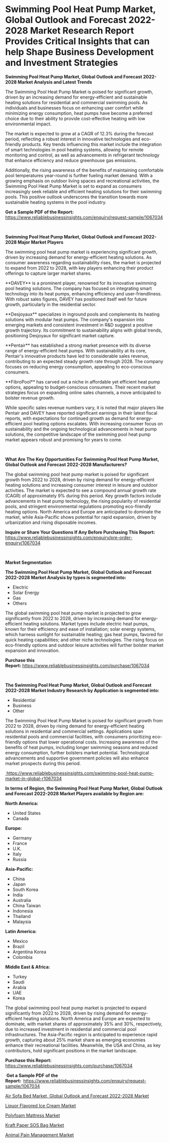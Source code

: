 <p><h1>Swimming Pool Heat Pump Market, Global Outlook and Forecast 2022-2028 Market Research Report Provides Critical Insights that can help Shape Business Development and Investment Strategies</h1></p><p><strong>Swimming Pool Heat Pump Market, Global Outlook and Forecast 2022-2028 Market Analysis and Latest Trends</strong></p>
<p><p>The Swimming Pool Heat Pump Market is poised for significant growth, driven by an increasing demand for energy-efficient and sustainable heating solutions for residential and commercial swimming pools. As individuals and businesses focus on enhancing user comfort while minimizing energy consumption, heat pumps have become a preferred choice due to their ability to provide cost-effective heating with low environmental impact.</p><p>The market is expected to grow at a CAGR of 12.3% during the forecast period, reflecting a robust interest in innovative technologies and eco-friendly products. Key trends influencing this market include the integration of smart technologies in pool heating systems, allowing for remote monitoring and control, as well as advancements in refrigerant technology that enhance efficiency and reduce greenhouse gas emissions.</p><p>Additionally, the rising awareness of the benefits of maintaining comfortable pool temperatures year-round is further fueling market demand. With a growing emphasis on outdoor living spaces and recreational activities, the Swimming Pool Heat Pump Market is set to expand as consumers increasingly seek reliable and efficient heating solutions for their swimming pools. This positive outlook underscores the transition towards more sustainable heating systems in the pool industry.</p></p>
<p><strong>Get a Sample PDF of the Report:&nbsp;</strong> <a href="https://www.reliablebusinessinsights.com/enquiry/request-sample/1067034?utm_campaign=1109&utm_medium=2&utm_source=Github&utm_content=ia&utm_term=04122024&utm_id=swimming-pool-heat-pump-market-global-outlook-and-forecast-2022-2028">https://www.reliablebusinessinsights.com/enquiry/request-sample/1067034</a></p>
<p>&nbsp;</p>
<p><strong>Swimming Pool Heat Pump Market, Global Outlook and Forecast 2022-2028 Major Market Players</strong></p>
<p><p>The swimming pool heat pump market is experiencing significant growth, driven by increasing demand for energy-efficient heating solutions. As consumer awareness regarding sustainability rises, the market is projected to expand from 2022 to 2028, with key players enhancing their product offerings to capture larger market shares.</p><p>**DAVEY** is a prominent player, renowned for its innovative swimming pool heating solutions. The company has focused on integrating smart technology into its heat pumps, enhancing efficiency and user-friendliness. With robust sales figures, DAVEY has positioned itself well for future growth, particularly in the residential sector.</p><p>**Desjoyaux** specializes in inground pools and complements its heating solutions with modular heat pumps. The company's expansion into emerging markets and consistent investment in R&D suggest a positive growth trajectory. Its commitment to sustainability aligns with global trends, positioning Desjoyaux for significant market capture.</p><p>**Pentair** has established a strong market presence with its diverse range of energy-efficient heat pumps. With sustainability at its core, Pentair's innovative products have led to considerable sales revenue, contributing to an expected steady growth rate through 2028. The company focuses on reducing energy consumption, appealing to eco-conscious consumers.</p><p>**FibroPool** has carved out a niche in affordable yet efficient heat pump options, appealing to budget-conscious consumers. Their recent market strategies focus on expanding online sales channels, a move anticipated to bolster revenue growth.</p><p>While specific sales revenue numbers vary, it is noted that major players like Pentair and DAVEY have reported significant earnings in their latest fiscal reports, with expectations for continued growth as demand for energy-efficient pool heating options escalates. With increasing consumer focus on sustainability and the ongoing technological advancements in heat pump solutions, the competitive landscape of the swimming pool heat pump market appears robust and promising for years to come.</p></p>
<p>&nbsp;</p>
<p><strong>What Are The Key Opportunities For Swimming Pool Heat Pump Market, Global Outlook and Forecast 2022-2028 Manufacturers?</strong></p>
<p><p>The global swimming pool heat pump market is poised for significant growth from 2022 to 2028, driven by rising demand for energy-efficient heating solutions and increasing consumer interest in leisure and outdoor activities. The market is expected to see a compound annual growth rate (CAGR) of approximately 9% during this period. Key growth factors include advancements in heat pump technology, the rising popularity of residential pools, and stringent environmental regulations promoting eco-friendly heating options. North America and Europe are anticipated to dominate the market, while Asia-Pacific shows potential for rapid expansion, driven by urbanization and rising disposable incomes.</p></p>
<p><strong>Inquire or Share Your Questions If Any Before Purchasing This Report:</strong> <a href="https://www.reliablebusinessinsights.com/enquiry/pre-order-enquiry/1067034?utm_campaign=1109&utm_medium=2&utm_source=Github&utm_content=ia&utm_term=04122024&utm_id=swimming-pool-heat-pump-market-global-outlook-and-forecast-2022-2028">https://www.reliablebusinessinsights.com/enquiry/pre-order-enquiry/1067034</a></p>
<p>&nbsp;</p>
<p><strong>Market Segmentation</strong></p>
<p><strong>The Swimming Pool Heat Pump Market, Global Outlook and Forecast 2022-2028 Market Analysis by types is segmented into:</strong></p>
<p><ul><li>Electric</li><li>Solar Energy</li><li>Gas</li><li>Others</li></ul></p>
<p><p>The global swimming pool heat pump market is projected to grow significantly from 2022 to 2028, driven by increasing demand for energy-efficient heating solutions. Market types include electric heat pumps, known for their efficiency and ease of installation; solar energy systems, which harness sunlight for sustainable heating; gas heat pumps, favored for quick heating capabilities; and other niche technologies. The rising focus on eco-friendly options and outdoor leisure activities will further bolster market expansion and innovation.</p></p>
<p><strong>Purchase this Report:&nbsp;</strong><a href="https://www.reliablebusinessinsights.com/purchase/1067034?utm_campaign=1109&utm_medium=2&utm_source=Github&utm_content=ia&utm_term=04122024&utm_id=swimming-pool-heat-pump-market-global-outlook-and-forecast-2022-2028">https://www.reliablebusinessinsights.com/purchase/1067034</a></p>
<p>&nbsp;</p>
<p><strong>The Swimming Pool Heat Pump Market, Global Outlook and Forecast 2022-2028 Market Industry Research by Application is segmented into:</strong></p>
<p><ul><li>Residential</li><li>Business</li><li>Other</li></ul></p>
<p><p>The Swimming Pool Heat Pump Market is poised for significant growth from 2022 to 2028, driven by rising demand for energy-efficient heating solutions in residential and commercial settings. Applications span residential pools and commercial facilities, with consumers prioritizing eco-friendly options that lower operational costs. Increasing awareness of the benefits of heat pumps, including longer swimming seasons and reduced energy consumption, further bolsters market potential. Technological advancements and supportive government policies will also enhance market prospects during this period.</p></p>
<p><a href="https://www.reliablebusinessinsights.com/swimming-pool-heat-pump-market-in-global-r1067034?utm_campaign=1109&utm_medium=2&utm_source=Github&utm_content=ia&utm_term=04122024&utm_id=swimming-pool-heat-pump-market-global-outlook-and-forecast-2022-2028">&nbsp;https://www.reliablebusinessinsights.com/swimming-pool-heat-pump-market-in-global-r1067034</a></p>
<p><strong>In terms of Region, the Swimming Pool Heat Pump Market, Global Outlook and Forecast 2022-2028 Market Players available by Region are:</strong></p>
<p>
    <p> <strong> North America: </strong>
        <ul>
            <li>United States</li>
            <li>Canada</li>
        </ul>
        </p> 
    <p> <strong> Europe: </strong>
        <ul>
            <li>Germany</li>
            <li>France</li>
            <li>U.K.</li>
            <li>Italy</li>
            <li>Russia</li>
        </ul>
        </p> 
    <p> <strong> Asia-Pacific: </strong>
        <ul>
            <li>China</li>
            <li>Japan</li>
            <li>South Korea</li>
            <li>India</li>
            <li>Australia</li>
            <li>China Taiwan</li>
            <li>Indonesia</li>
            <li>Thailand</li>
            <li>Malaysia</li>
        </ul>
        </p> 
    <p> <strong> Latin America: </strong>
        <ul>
            <li>Mexico</li>
            <li>Brazil</li>
            <li>Argentina Korea</li>
            <li>Colombia</li>
        </ul>
        </p> 
    <p> <strong> Middle East & Africa: </strong>
        <ul>
            <li>Turkey</li>
            <li>Saudi</li>
            <li>Arabia</li>
            <li>UAE</li>
            <li>Korea</li>
        </ul>
    </p>
    </p>
<p><p>The global swimming pool heat pump market is projected to expand significantly from 2022 to 2028, driven by rising demand for energy-efficient heating solutions. North America and Europe are expected to dominate, with market shares of approximately 35% and 30%, respectively, due to increased investment in residential and commercial pool infrastructures. The Asia-Pacific region is anticipated to experience rapid growth, capturing about 25% market share as emerging economies enhance their recreational facilities. Meanwhile, the USA and China, as key contributors, hold significant positions in the market landscape.</p></p>
<p><strong>Purchase this Report: </strong><a href="https://www.reliablebusinessinsights.com/purchase/1067034?utm_campaign=1109&utm_medium=2&utm_source=Github&utm_content=ia&utm_term=04122024&utm_id=swimming-pool-heat-pump-market-global-outlook-and-forecast-2022-2028">https://www.reliablebusinessinsights.com/purchase/1067034</a></p>
<p>&nbsp;<strong>Get a Sample PDF of the Report:&nbsp;&nbsp;</strong><a href="https://www.reliablebusinessinsights.com/enquiry/request-sample/1067034?utm_campaign=1109&utm_medium=2&utm_source=Github&utm_content=ia&utm_term=04122024&utm_id=swimming-pool-heat-pump-market-global-outlook-and-forecast-2022-2028">https://www.reliablebusinessinsights.com/enquiry/request-sample/1067034</a></p>
<p><strong></strong></p>
<p><p><a href="https://github.com/NargisHussain432/Market-Research-Report-List-1/blob/main/air-sofa-bed-market-global-outlook-and-forecast-2022-2028-market.md?utm_campaign=1109&utm_medium=2&utm_source=Github&utm_content=ia&utm_term=04122024&utm_id=swimming-pool-heat-pump-market-global-outlook-and-forecast-2022-2028">Air Sofa Bed Market, Global Outlook and Forecast 2022-2028 Market</a></p><p><a href="https://issuu.com/reportprime-2/docs/liquor-flavored-ice-cream-market-size-2030.pptx?utm_campaign=1109&utm_medium=2&utm_source=Github&utm_content=ia&utm_term=04122024&utm_id=swimming-pool-heat-pump-market-global-outlook-and-forecast-2022-2028">Liquor Flavored Ice Cream Market</a></p><p><a href="https://www.linkedin.com/pulse/exploring-polyfoam-mattress-market-strategic-insights-growth-f8mne?utm_campaign=1109&utm_medium=2&utm_source=Github&utm_content=ia&utm_term=04122024&utm_id=swimming-pool-heat-pump-market-global-outlook-and-forecast-2022-2028">Polyfoam Mattress Market</a></p><p><a href="https://issuu.com/reportprime-2/docs/kraft-paper-sos-bag-market-size-2030.pptx?utm_campaign=1109&utm_medium=2&utm_source=Github&utm_content=ia&utm_term=04122024&utm_id=swimming-pool-heat-pump-market-global-outlook-and-forecast-2022-2028">Kraft Paper SOS Bag Market</a></p><p><a href="https://www.linkedin.com/pulse/global-animal-pain-management-market-analysis-size-share-ug4wf?utm_campaign=1109&utm_medium=2&utm_source=Github&utm_content=ia&utm_term=04122024&utm_id=swimming-pool-heat-pump-market-global-outlook-and-forecast-2022-2028">Animal Pain Management Market</a></p></p>
